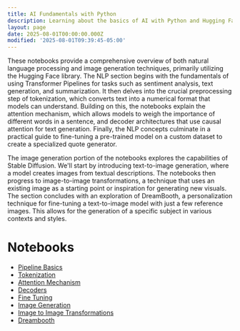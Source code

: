 ```yaml
---
title: AI Fundamentals with Python
description: Learning about the basics of AI with Python and Hugging Face.
layout: page
date: 2025-08-01T00:00:00.000Z
modified: '2025-08-01T09:39:45-05:00'
---
```


These notebooks provide a comprehensive overview of both natural language processing and image generation techniques, primarily utilizing the Hugging Face library. The NLP section begins with the fundamentals of using Transformer Pipelines for tasks such as sentiment analysis, text generation, and summarization. It then delves into the crucial preprocessing step of tokenization, which converts text into a numerical format that models can understand. Building on this, the notebooks explain the attention mechanism, which allows models to weigh the importance of different words in a sentence, and decoder architectures that use causal attention for text generation. Finally, the NLP concepts culminate in a practical guide to fine-tuning a pre-trained model on a custom dataset to create a specialized quote generator.

The image generation portion of the notebooks explores the capabilities of Stable Diffusion. We'll start by introducing text-to-image generation, where a model creates images from textual descriptions. The notebooks then progress to image-to-image transformations, a technique that uses an existing image as a starting point or inspiration for generating new visuals. The section concludes with an exploration of DreamBooth, a personalization technique for fine-tuning a text-to-image model with just a few reference images. This allows for the generation of a specific subject in various contexts and styles.

# Notebooks

- [Pipeline Basics](https://colab.research.google.com/drive/1OnAQGIBrbkbJYC3h-Vf3mUwru9K3usSt?usp=sharing)
- [Tokenization](https://colab.research.google.com/drive/15cChgqEWrWTtWApWRBSQBqFpmWDe2ZR7?usp=sharing)
- [Attention Mechanism](https://colab.research.google.com/drive/1m9LFBM2Ncl_k-wMHUYJ-7ltxyhLpM7Br?usp=sharing)
- [Decoders](https://colab.research.google.com/drive/1ZUmRw8pTJaGum1gzJZ4H49X9aWkd9zfW?usp=sharing)
- [Fine Tuning](https://colab.research.google.com/drive/1obIENeCQ1NqIe2CK7hgB-s4X0G29T-BV?usp=sharing)
- [Image Generation](https://colab.research.google.com/drive/15s90EDiGZCFqhkc54bV6lAenLqmevTD3?usp=sharing)
- [Image to Image Transformations](https://colab.research.google.com/drive/1iI-RKtZOkL4DbaJKCIHIqkati3D1Yv_7?usp=sharing)
- [Dreambooth](https://colab.research.google.com/drive/1Swhhh_rQxRHgD1LGqJgvRigQ8eI5NvsA?usp=sharing)
